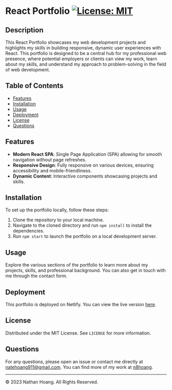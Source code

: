 # React Portfolio [![License: MIT](https://img.shields.io/badge/License-MIT-yellow.svg)](https://opensource.org/licenses/MIT)

## Description

This React Portfolio showcases my web development projects and highlights my skills in building responsive, dynamic user experiences with React. This portfolio is designed to be a central hub for my professional web presence, where potential employers or clients can view my work, learn about my skills, and understand my approach to problem-solving in the field of web development.

## Table of Contents

- [Features](#features)
- [Installation](#installation)
- [Usage](#usage)
- [Deployment](#deployment)
- [License](#license)
- [Questions](#questions)

## Features

- **Modern React SPA**: Single Page Application (SPA) allowing for smooth navigation without page refreshes.
- **Responsive Design**: Fully responsive on various devices, ensuring accessibility and mobile-friendliness.
- **Dynamic Content**: Interactive components showcasing projects and skills.

## Installation

To set up the portfolio locally, follow these steps:

1. Clone the repository to your local machine.
2. Navigate to the cloned directory and run `npm install` to install the dependencies.
3. Run `npm start` to launch the portfolio on a local development server.

## Usage

Explore the various sections of the portfolio to learn more about my projects, skills, and professional background. You can also get in touch with me through the contact form.

## Deployment

This portfolio is deployed on Netlify. You can view the live version [here](https://shielded-cove-00911-146487fc1d18.herokuapp.com/).

## License

Distributed under the MIT License. See `LICENSE` for more information.

## Questions

For any questions, please open an issue or contact me directly at [natehoang911@gmail.com](mailto:natehoang911@gmail.com). You can find more of my work at [n8hoang](https://github.com/n8hoang).

---

© 2023 Nathan Hoang. All Rights Reserved.
